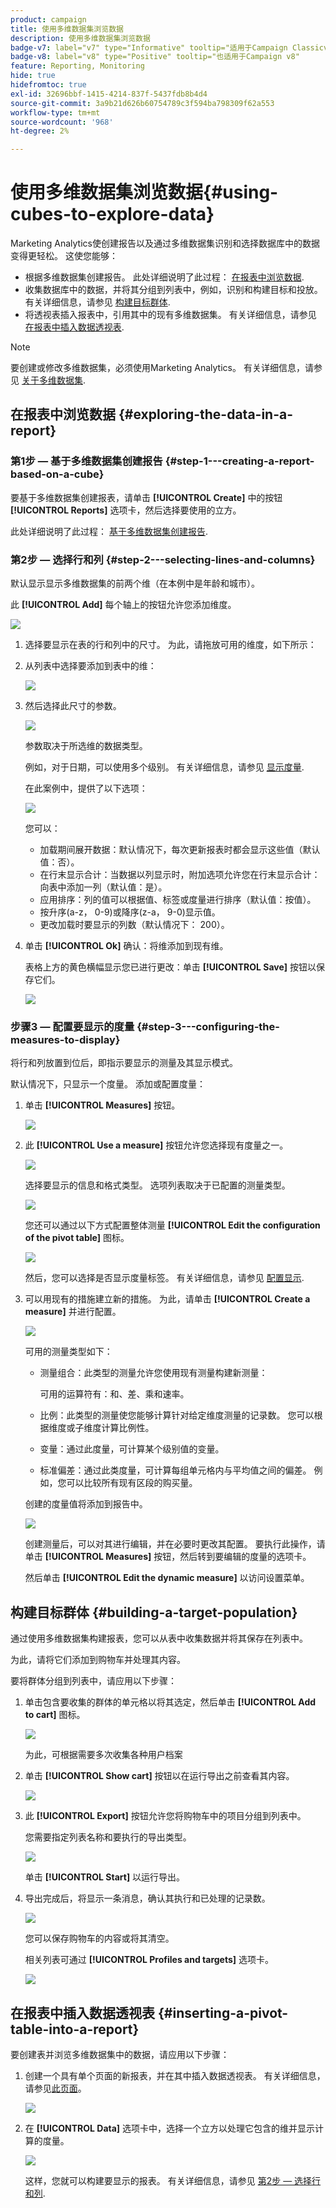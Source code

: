```yaml
---
product: campaign
title: 使用多维数据集浏览数据
description: 使用多维数据集浏览数据
badge-v7: label="v7" type="Informative" tooltip="适用于Campaign Classicv7"
badge-v8: label="v8" type="Positive" tooltip="也适用于Campaign v8"
feature: Reporting, Monitoring
hide: true
hidefromtoc: true
exl-id: 32696bbf-1415-4214-837f-5437fdb8b4d4
source-git-commit: 3a9b21d626b60754789c3f594ba798309f62a553
workflow-type: tm+mt
source-wordcount: '968'
ht-degree: 2%

---
```


# 使用多维数据集浏览数据{#using-cubes-to-explore-data}



Marketing Analytics使创建报告以及通过多维数据集识别和选择数据库中的数据变得更轻松。 这使您能够：

* 根据多维数据集创建报告。 此处详细说明了此过程： [在报表中浏览数据](#exploring-the-data-in-a-report).
* 收集数据库中的数据，并将其分组到列表中，例如，识别和构建目标和投放。 有关详细信息，请参见 [构建目标群体](#building-a-target-population).
* 将透视表插入报表中，引用其中的现有多维数据集。 有关详细信息，请参见 [在报表中插入数据透视表](#inserting-a-pivot-table-into-a-report).

>[!NOTE]
>
>要创建或修改多维数据集，必须使用Marketing Analytics。 有关详细信息，请参见 [关于多维数据集](../../reporting/using/ac-cubes.md).

## 在报表中浏览数据 {#exploring-the-data-in-a-report}

### 第1步 — 基于多维数据集创建报告 {#step-1---creating-a-report-based-on-a-cube}

要基于多维数据集创建报表，请单击 **[!UICONTROL Create]** 中的按钮 **[!UICONTROL Reports]** 选项卡，然后选择要使用的立方。

此处详细说明了此过程： [基于多维数据集创建报告](../../reporting/using/creating-indicators.md#creating-a-report-based-on-a-cube).

### 第2步 — 选择行和列 {#step-2---selecting-lines-and-columns}

默认显示显示多维数据集的前两个维（在本例中是年龄和城市）。

此 **[!UICONTROL Add]** 每个轴上的按钮允许您添加维度。

![](assets/s_advuser_cube_in_report_03.png)

1. 选择要显示在表的行和列中的尺寸。 为此，请拖放可用的维度，如下所示：
1. 从列表中选择要添加到表中的维：

   ![](assets/s_advuser_cube_in_report_04.png)

1. 然后选择此尺寸的参数。

   ![](assets/s_advuser_cube_in_report_04b.png)

   参数取决于所选维的数据类型。

   例如，对于日期，可以使用多个级别。 有关详细信息，请参见 [显示度量](../../reporting/using/concepts-and-methodology.md#displaying-measures).

   在此案例中，提供了以下选项：

   ![](assets/s_advuser_cube_in_report_config2.png)

   您可以：

   * 加载期间展开数据：默认情况下，每次更新报表时都会显示这些值（默认值：否）。
   * 在行末显示合计：当数据以列显示时，附加选项允许您在行末显示合计：向表中添加一列（默认值：是）。
   * 应用排序：列的值可以根据值、标签或度量进行排序（默认值：按值）。
   * 按升序(a-z， 0-9)或降序(z-a， 9-0)显示值。
   * 更改加载时要显示的列数（默认情况下： 200）。

1. 单击 **[!UICONTROL Ok]** 确认：将维添加到现有维。

   表格上方的黄色横幅显示您已进行更改：单击 **[!UICONTROL Save]** 按钮以保存它们。

   ![](assets/s_advuser_cube_in_report_04c.png)

### 步骤3 — 配置要显示的度量 {#step-3---configuring-the-measures-to-display}

将行和列放置到位后，即指示要显示的测量及其显示模式。

默认情况下，只显示一个度量。 添加或配置度量：

1. 单击 **[!UICONTROL Measures]** 按钮。

   ![](assets/s_advuser_cube_in_report_05.png)

1. 此 **[!UICONTROL Use a measure]** 按钮允许您选择现有度量之一。

   ![](assets/s_advuser_cube_in_report_08.png)

   选择要显示的信息和格式类型。 选项列表取决于已配置的测量类型。

   ![](assets/s_advuser_cube_in_report_09.png)

   您还可以通过以下方式配置整体测量 **[!UICONTROL Edit the configuration of the pivot table]** 图标。

   ![](assets/s_advuser_cube_in_report_config_02.png)

   然后，您可以选择是否显示度量标签。 有关详细信息，请参见 [配置显示](../../reporting/using/concepts-and-methodology.md#configuring-the-display).

1. 可以用现有的措施建立新的措施。 为此，请单击 **[!UICONTROL Create a measure]** 并进行配置。

   ![](assets/s_advuser_cube_in_report_config_02a.png)

   可用的测量类型如下：

   * 测量组合：此类型的测量允许您使用现有测量构建新测量：

     可用的运算符有：和、差、乘和速率。

   * 比例：此类型的测量使您能够计算针对给定维度测量的记录数。 您可以根据维度或子维度计算比例性。
   * 变量：通过此度量，可计算某个级别值的变量。
   * 标准偏差：通过此类度量，可计算每组单元格内与平均值之间的偏差。 例如，您可以比较所有现有区段的购买量。

   创建的度量值将添加到报告中。

   ![](assets/s_advuser_cube_in_report_config_02b.png)

   创建测量后，可以对其进行编辑，并在必要时更改其配置。 要执行此操作，请单击 **[!UICONTROL Measures]** 按钮，然后转到要编辑的度量的选项卡。

   然后单击 **[!UICONTROL Edit the dynamic measure]** 以访问设置菜单。

## 构建目标群体 {#building-a-target-population}

通过使用多维数据集构建报表，您可以从表中收集数据并将其保存在列表中。

为此，请将它们添加到购物车并处理其内容。

要将群体分组到列表中，请应用以下步骤：

1. 单击包含要收集的群体的单元格以将其选定，然后单击 **[!UICONTROL Add to cart]** 图标。

   ![](assets/s_advuser_cube_in_report_config_02c.png)

   为此，可根据需要多次收集各种用户档案

1. 单击 **[!UICONTROL Show cart]** 按钮以在运行导出之前查看其内容。

   ![](assets/s_advuser_cube_in_report_config_02d.png)

1. 此 **[!UICONTROL Export]** 按钮允许您将购物车中的项目分组到列表中。

   您需要指定列表名称和要执行的导出类型。

   ![](assets/s-advuser_cube_in_report_config_02e.png)

   单击 **[!UICONTROL Start]** 以运行导出。

1. 导出完成后，将显示一条消息，确认其执行和已处理的记录数。

   ![](assets/s_advuser_cube_in_report_config_02f.png)

   您可以保存购物车的内容或将其清空。

   相关列表可通过 **[!UICONTROL Profiles and targets]** 选项卡。

   ![](assets/s_advuser_cube_in_report_config_02g.png)

## 在报表中插入数据透视表 {#inserting-a-pivot-table-into-a-report}

要创建表并浏览多维数据集中的数据，请应用以下步骤：

1. 创建一个具有单个页面的新报表，并在其中插入数据透视表。 有关详细信息，请参见[此页面](../../reporting/using/creating-a-table.md#creating-a-breakdown-or-pivot-table)。

   ![](assets/s_advuser_cube_in_report_01.png)

1. 在 **[!UICONTROL Data]** 选项卡中，选择一个立方以处理它包含的维并显示计算的度量。

   ![](assets/s_advuser_cube_in_report_02.png)

   这样，您就可以构建要显示的报表。 有关详细信息，请参见 [第2步 — 选择行和列](#step-2---selecting-lines-and-columns).
